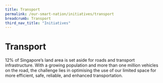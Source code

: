 ```yaml
---
title: Transport
permalink: /our-smart-nation/initiatives/transport
breadcrumb: Transport
third_nav_title: "Initiatives"
---
```

# Transport

12% of Singapore’s land area is set aside for roads and transport infrastructure. With a growing population and more than one million vehicles on the road, the challenge lies in optimising the use of our limited space for more efficient, safe, reliable, and enhanced transportation.

